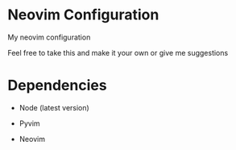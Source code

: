 # Neovim Configuration

My neovim configuration

Feel free to take this and make it your own or give me suggestions

# Dependencies

- Node (latest version)

- Pyvim

- Neovim
